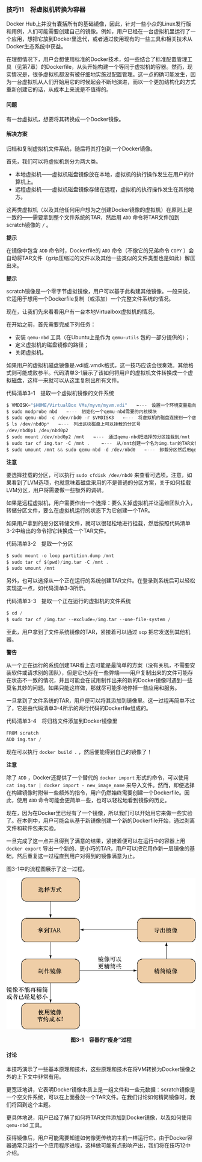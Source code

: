 ### 技巧11　将虚拟机转换为容器

Docker Hub上并没有囊括所有的基础镜像，因此，针对一些小众的Linux发行版和用例，人们可能需要创建自己的镜像。例如，用户已经在一台虚拟机里运行了一个应用，想把它放到Docker里迭代，或者通过使用现有的一些工具和相关技术从Docker生态系统中获益。

在理想情况下，用户会想使用标准的Docker技术，如一些结合了标准配置管理工具（见第7章）的Dockerfile，从头开始构建一个等同于虚拟机的容器。然而，现实情况是，很多虚拟机都没有被仔细地实施过配置管理。这一点的确可能发生，因为一台虚拟机从人们开始用它的时候起会不断地演进，而以一个更加结构化的方式重新创建它的话，从成本上来说是不值得的。

#### 问题

有一台虚拟机，想要将其转换成一个Docker镜像。

#### 解决方案

归档和复制虚拟机文件系统，随后将其打包到一个Docker镜像。

首先，我们可以将虚拟机划分为两大类。

+ 本地虚拟机——虚拟机磁盘镜像放在本地，虚拟机的执行操作发生在用户的计算机上。
+ 远程虚拟机——虚拟机磁盘镜像存储在远程，虚拟机的执行操作发生在其他地方。

这两类虚拟机（以及其他任何用户想为之创建Docker镜像的虚拟机）在原则上是一致的——需要拿到整个文件系统的TAR，然后用 `ADD` 命令将TAR文件加到scratch镜像的 `/` 。



**提示**

在镜像中包含 `ADD` 命令时，Dockerfile的 `ADD` 命令（不像它的兄弟命令 `COPY` ）会自动将TAR文件（gzip压缩过的文件以及其他一些类似的文件类型也是如此）解压出来。





**提示**

scratch镜像是一个零字节虚拟镜像，用户可以基于此构建其他镜像。一般来说，它适用于想用一个Dockerfile复制（或添加）一个完整文件系统的情况。



现在，让我们先来看看用户有一台本地Virtualbox虚拟机的情况。

在开始之前，首先需要完成下列任务：

+ 安装 `qemu-nbd` 工具（在Ubuntu上是作为 `qemu-utils` 包的一部分提供的）；
+ 定义虚拟机的磁盘镜像的路径；
+ 关闭虚拟机。

如果用户的虚拟机磁盘镜像是.vdi或.vmdk格式，这一技巧应该会很奏效。其他格式则可能成败参半。代码清单3-1展示了该如何将用户的虚拟机文件转换成一个虚拟磁盘，这样一来就可以从这里复制出所有文件。

代码清单3-1　提取一个虚拟机镜像的文件系统

```c
$ VMDISK="$HOME/VirtualBox VMs/myvm/myvm.vdi"　　⇽---　设置一个环境变量指向用户的虚拟机磁盘镜像
$ sudo modprobe nbd　　⇽---　初始化一个qemu-nbd需要的内核模块
$ sudo qemu-nbd -c /dev/nbd0 -r $VMDISK3　　⇽---　将虚拟机的磁盘连接到一个虚拟设备节点
$ ls /dev/nbd0p*　　⇽---　列出这块磁盘上可以挂载的分区号
/dev/nbd0p1 /dev/nbd0p2 
$ sudo mount /dev/nbd0p2 /mnt　　⇽---　通过qemu-nbd把选择的分区挂载到/mnt
$ sudo tar cf img.tar -C /mnt . 　　⇽---　从/mnt创建一个名为img.tar的TAR文件
$ sudo umount /mnt && sudo qemu-nbd -d /dev/nbd0　　⇽---　卸载分区然后用qemu-nbd清理
```



**注意**

要选择挂载的分区，可以执行 `sudo cfdisk /dev/nbd0` 来查看可选项。注意，如果看到了LVM选项，也就意味着磁盘采用的不是普通的分区方案，关于如何挂载LVM分区，用户将需要做一些额外的调研。



如果是远程虚拟机，用户需要作出一个选择：要么关掉虚拟机并让运维团队介入，转储分区文件，要么在虚拟机运行的状态下为它创建一个TAR。

如果用户拿到的是分区转储文件，就可以很轻松地进行挂载，然后按照代码清单3-2中给出的命令把它转换成一个TAR文件。

代码清单3-2　提取一个分区

```c
$ sudo mount -o loop partition.dump /mnt
$ sudo tar cf $(pwd)/img.tar -C /mnt .
$ sudo umount /mnt
```

另外，也可以选择从一个正在运行的系统创建TAR文件。在登录到系统后可以轻松实现这一点，如代码清单3-3所示。

代码清单3-3　提取一个正在运行的虚拟机的文件系统

```c
$ cd /
$ sudo tar cf /img.tar --exclude=/img.tar --one-file-system /
```

至此，用户拿到了文件系统镜像的TAR，紧接着可以通过 `scp` 把它发送到其他机器。



**警告**

从一个正在运行的系统创建TAR看上去可能是最简单的方案（没有关机，不需要安装软件或请求别的团队），但是它也存在一些弊端——用户复制出来的文件可能存在状态不一致的情况，并且可能会在试用制作出来的新的Docker镜像时遇到一些莫名其妙的问题。如果只能这样做，那就尽可能多地停掉一些应用和服务。



一旦拿到了文件系统的TAR，用户便可以将其添加到镜像里。这一过程再简单不过了，它是由代码清单3-4所示的两行代码的Dockerfile组成的。

代码清单3-4　将归档文件添加到Docker镜像里

```c
FROM scratch
ADD img.tar /
```

现在可以执行 `docker build .` ，然后便能得到自己的镜像了！



**注意**

除了 `ADD` ，Docker还提供了一个替代的 `docker import` 形式的命令，可以使用 `cat img.tar | docker import - new_image_name` 来导入文件。然而，即便选择在构建镜像时附带一些额外的指令，用户仍然始终需要创建一个Dockerfile。因此，使用 `ADD` 命令可能会更简单一些，也可以轻松地看到镜像的历史。



现在，因为在Docker里已经有了一个镜像，所以我们可以开始用它来做一些实验了。在本例中，用户可能会从基于新镜像创建一个新的Dockerfile开始，通过剥离文件和软件包来实验。

一旦完成了这一点并且得到了满意的结果，紧接着便可以在运行中的容器上用 `docker export` 导出一个新的、更小巧的TAR，用户可以把它用作新一层镜像的基础，然后重复这一过程直到用户对得到的镜像满意为止。

图3-1中的流程图展示了这一过程。

![25.png](../images/25.png)
<center class="my_markdown"><b class="my_markdown">图3-1　容器的“瘦身”过程</b></center>

#### 讨论

本技巧演示了一些基本原理和技术，这些原理和技术在将VM转换为Docker镜像之外的上下文中非常有用。

更宽泛地讲，它表明Docker镜像本质上是一组文件和一些元数据：scratch镜像是一个空文件系统，可以在上面叠放一个TAR文件。在我们讨论如何精简镜像时，我们将回到这个主题。

更具体地说，用户已经了解了如何将TAR文件添加到Docker镜像，以及如何使用 `qemu-nbd` 工具。

获得镜像后，用户可能需要知道如何像更传统的主机一样运行它。由于Docker容器通常只运行一个应用程序进程，这样做可能有点影响产出，我们将在技巧12中介绍。

